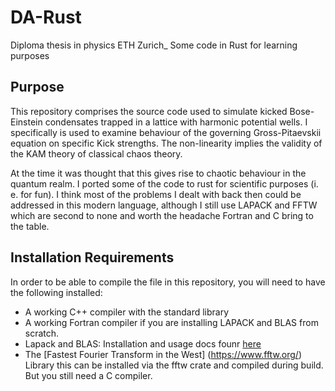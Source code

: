 # DA-Rust
Diploma thesis in physics ETH Zurich_
Some code in Rust for learning purposes

## Purpose
This repository comprises the source code used to simulate kicked Bose-Einstein condensates trapped in a lattice with harmonic potential wells. I specifically is used to examine behaviour of the governing Gross-Pitaevskii equation on specific Kick strengths. The non-linearity implies the validity of the KAM theory of classical chaos theory.

At the time it was thought that this gives rise to chaotic behaviour in the quantum realm.
I ported some of the code to rust for scientific purposes (i. e. for fun). I think most of the problems I dealt with back then
could be addressed in this modern language, although I still use LAPACK and FFTW which are second to none and worth the headache Fortran and C bring to the table.

## Installation Requirements
In order to be able to compile the file in this repository, you will need to have the following installed:

- A working C++ compiler with the standard library
- A working Fortran compiler if you are installing LAPACK and BLAS from scratch.
- Lapack and BLAS: Installation and usage docs founr [here](http://www.netlib.org/lapack/)
- The [Fastest Fourier Transform in the West] (https://www.fftw.org/) Library this can be installed via the fftw crate and compiled during build. But you still need a C compiler.
